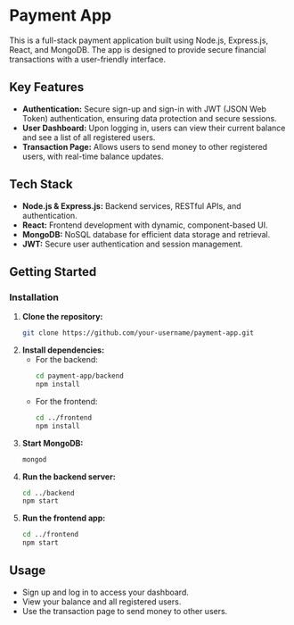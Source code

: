 # Payment App

This is a full-stack payment application built using Node.js, Express.js, React, and MongoDB. The app is designed to provide secure financial transactions with a user-friendly interface.

## Key Features
- **Authentication:** Secure sign-up and sign-in with JWT (JSON Web Token) authentication, ensuring data protection and secure sessions.
- **User Dashboard:** Upon logging in, users can view their current balance and see a list of all registered users.
- **Transaction Page:** Allows users to send money to other registered users, with real-time balance updates.

## Tech Stack
- **Node.js & Express.js:** Backend services, RESTful APIs, and authentication.
- **React:** Frontend development with dynamic, component-based UI.
- **MongoDB:** NoSQL database for efficient data storage and retrieval.
- **JWT:** Secure user authentication and session management.

## Getting Started

### Installation
1. **Clone the repository:**
    ```bash
    git clone https://github.com/your-username/payment-app.git
    ```
2. **Install dependencies:**
    - For the backend:
        ```bash
        cd payment-app/backend
        npm install
        ```
    - For the frontend:
        ```bash
        cd ../frontend
        npm install
        ```
3. **Start MongoDB:**
    ```bash
    mongod
    ```
4. **Run the backend server:**
    ```bash
    cd ../backend
    npm start
    ```
5. **Run the frontend app:**
    ```bash
    cd ../frontend
    npm start
    ```

## Usage
- Sign up and log in to access your dashboard.
- View your balance and all registered users.
- Use the transaction page to send money to other users.
